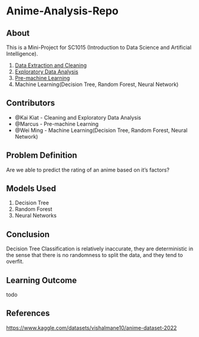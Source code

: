 # Anime-Analysis-Repo

## About

This is a Mini-Project for SC1015 (Introduction to Data Science and Artificial Intelligence).


1. [Data Extraction and Cleaning](https://github.com/KaiKoiKarp/Anime-Analysis-Repo/blob/main/Data%20Extraction%20and%20Cleaning.ipynb)
2. [Exploratory Data Analysis](https://github.com/KaiKoiKarp/Anime-Analysis-Repo/blob/main/Exploratory%20Data%20Analysis.ipynb)
3. [Pre-machine Learning](https://github.com/KaiKoiKarp/Anime-Analysis-Repo/blob/main/Pre-Machine%20Learning.ipynb)
4. Machine Learning(Decision Tree, Random Forest, Neural Network)

## Contributors

- @Kai Kiat - Cleaning and Exploratory Data Analysis
- @Marcus - Pre-machine Learning
- @Wei Ming - Machine Learning(Decision Tree, Random Forest, Neural Network)

## Problem Definition

Are we able to predict the rating of an anime based on it’s factors?

## Models Used

1. Decision Tree
2. Random Forest
3. Neural Networks

## Conclusion

Decision Tree Classification is relatively inaccurate, they are deterministic in the sense that there is no randomness to split the data, and they tend to overfit.

## Learning Outcome

todo

## References
https://www.kaggle.com/datasets/vishalmane10/anime-dataset-2022
